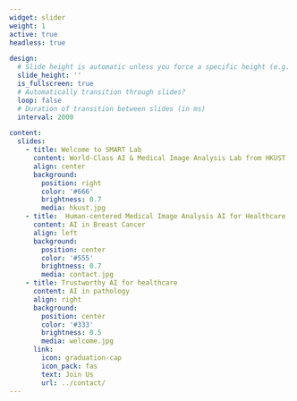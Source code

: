 ```yaml
---
widget: slider
weight: 1
active: true
headless: true

design:
  # Slide height is automatic unless you force a specific height (e.g. '400px')
  slide_height: ''
  is_fullscreen: true
  # Automatically transition through slides?
  loop: false
  # Duration of transition between slides (in ms)
  interval: 2000

content:
  slides:
    - title: Welcome to SMART Lab
      content: World-Class AI & Medical Image Analysis Lab from HKUST
      align: center
      background:
        position: right
        color: '#666'
        brightness: 0.7
        media: hkust.jpg
    - title:  Human-centered Medical Image Analysis AI for Healthcare
      content: AI in Breast Cancer
      align: left
      background:
        position: center
        color: '#555'
        brightness: 0.7
        media: contact.jpg
    - title: Trustworthy AI for healthcare
      content: AI in pathology
      align: right
      background:
        position: center
        color: '#333'
        brightness: 0.5
        media: welcome.jpg
      link:
        icon: graduation-cap
        icon_pack: fas
        text: Join Us
        url: ../contact/
---
```

